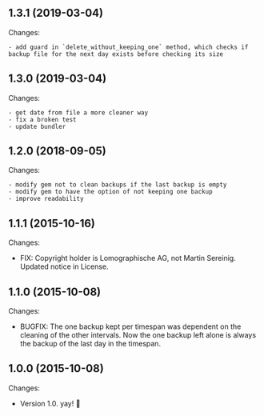 ## 1.3.1 (2019-03-04)

Changes:

	- add guard in `delete_without_keeping_one` method, which checks if backup file for the next day exists before checking its size

## 1.3.0 (2019-03-04)

Changes:

	- get date from file a more cleaner way
	- fix a broken test
	- update bundler

## 1.2.0 (2018-09-05)

Changes:

	- modify gem not to clean backups if the last backup is empty
	- modify gem to have the option of not keeping one backup
	- improve readability

## 1.1.1 (2015-10-16)

Changes:

  - FIX: Copyright holder is Lomographische AG, not Martin Sereinig. Updated notice in License.

## 1.1.0 (2015-10-08)

Changes:

  - BUGFIX: The one backup kept per timespan was dependent on the cleaning of the other intervals. Now the one backup left alone is always the backup of the last day in the timespan.

## 1.0.0 (2015-10-08)

Changes:

  - Version 1.0. yay! 🎉
